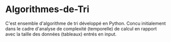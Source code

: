 # Algorithmes-de-Tri
C'est ensemble d'algorithme de tri développé en Python. Concu initialement dans le cadre d'analyse de complexité (temporelle) de calcul en rapport avec la taille des données (tableaux) entrés en input.
